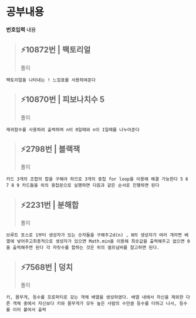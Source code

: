 # 공부내용 


**번호입력**
내용
> ⚡10872번 | 팩토리얼
> ------------
>  풀이
```
팩토리얼을 나타내는 ! 느낌표를 사용하여준다
```
> ⚡10870번 | 피보나치수 5
> ------------
>  풀이
```
재귀함수를 사용하려 출력하며 n이 0일때와 n이 1일때를 나누어준다
```
> ⚡2798번 | 블랙잭
> ------------
>  풀이
```
카드 3개의 조합의 합을 구해야 하므로 3개의 중첩 for loop을 이용해 해결 가능한다 5 6 7 8 9 카드들을 위의 중첩문으로 실행하면 다음과 같은 순서로 진행하면 된다
```
> ⚡2231번 | 분해합
> ------------
>  풀이
```
브루트 포스로 1부터 생성자가 있는 숫자들을 구해주고d(n) , N의 생성자가 여러 개라면 배열에 넣어주고최종적으로 생성자가 있으면 Math.min을 이용해 최솟값을 출력해주고 없으면 0을 출력해주면 된다 각 자릿수를 합하는 것은 위의 셀프넘버를 참고하면 된다.
```
> ⚡7568번 | 덩치
> ------------
>  풀이
```
키, 몸무게, 등수를 프로퍼티로 갖는 객체 배열을 생성하였다. 배열 내에서 자신을 제외한 다른 객체 중에서 자신보다 키와 몸무게가 모두 높은 사람의 수만큼 등수를 더하고 나서, 등수를 이어 붙여서 출력
```

